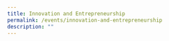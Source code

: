```yaml
---
title: Innovation and Entrepreneurship
permalink: /events/innovation-and-entrepreneurship
description: ""
---
```

